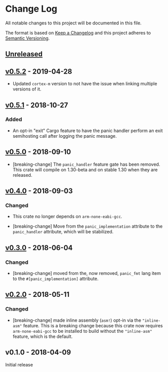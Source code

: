 # Change Log

All notable changes to this project will be documented in this file.

The format is based on [Keep a Changelog](http://keepachangelog.com/)
and this project adheres to [Semantic Versioning](http://semver.org/).

## [Unreleased]

## [v0.5.2] - 2019-04-28

- Updated `cortex-m` version to not have the issue when linking multiple
  versions of it.

## [v0.5.1] - 2018-10-27

### Added

- An opt-in "exit" Cargo feature to have the panic handler perform an exit
  semihosting call after logging the panic message.

## [v0.5.0] - 2018-09-10

- [breaking-change] The `panic_handler` feature gate has been removed. This
  crate will compile on 1.30-beta and on stable 1.30 when they are released.

## [v0.4.0] - 2018-09-03

### Changed

- This crate no longer depends on `arm-none-eabi-gcc`.

- [breaking-change] Move from the `panic_implementation` attribute to the
  `panic_handler` attribute, which will be stabilized.

## [v0.3.0] - 2018-06-04

### Changed

- [breaking-change] moved from the, now removed, `panic_fmt` lang item to the
  `#[panic_implementation]` attribute.

## [v0.2.0] - 2018-05-11

### Changed

- [breaking-change] made inline assembly (`asm!`) opt-in via the `"inline-asm"` feature. This is a
  breaking change because this crate now requires `arm-none-eabi-gcc` to be installed to build
  without the `"inline-asm"` feature, which is the default.

## v0.1.0 - 2018-04-09

Initial release

[Unreleased]: https://github.com/rust-embedded/panic-semihosting/compare/v0.5.2...HEAD
[v0.5.2]: https://github.com/rust-embedded/panic-semihosting/compare/v0.5.1...v0.5.2
[v0.5.1]: https://github.com/rust-embedded/panic-semihosting/compare/v0.5.0...v0.5.1
[v0.5.0]: https://github.com/rust-embedded/panic-semihosting/compare/v0.4.0...v0.5.0
[v0.4.0]: https://github.com/rust-embedded/panic-semihosting/compare/v0.3.0...v0.4.0
[v0.3.0]: https://github.com/rust-embedded/panic-semihosting/compare/v0.2.0...v0.3.0
[v0.2.0]: https://github.com/rust-embedded/panic-semihosting/compare/v0.1.0...v0.2.0
